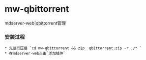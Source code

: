# mw-qbittorrent
mdserver-web|qbittorrent管理


### 安装过程

```
* 先进行压缩 `cd mw-qbittorrent && zip  qbittorrent.zip -r ./* `
* 在mdserver-web点击`添加插件`
```